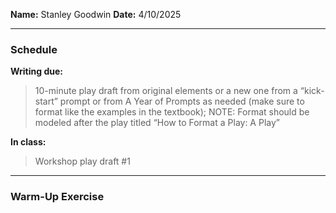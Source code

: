 **Name:** Stanley Goodwin
**Date:** 4/10/2025

---
### Schedule
**Writing due:**
> 10-minute play draft from original elements or a new one from a “kick-start” prompt or from A Year of Prompts as needed (make sure to format like the examples in the textbook); NOTE: Format should be modeled after the play titled “How to Format a Play: A Play”

**In class:**
> Workshop play draft #1

---
### Warm-Up Exercise